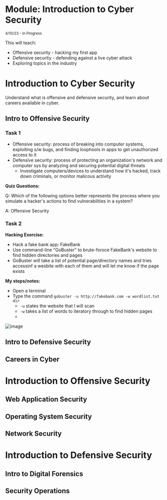 # Module: Introduction to Cyber Security

<sub>4/10/23 - In Progress </sub>

This will teach:
- Offensive security - hacking my first app
- Defensive security - defending against a live cyber attack
- Exploring topics in the industry


# Introduction to Cyber Security
Understand what is offensive and defensive security, and learn about careers available in cyber.

## Intro to Offensive Security 
### Task 1
- Offensive security: process of breaking into computer systems, exploiting s/w bugs, and finding loophools in apps to get unauthorized access to it
- Defensive security: process of protecting an organization's network and computer sys by analyzing and securing potential digital threats
  - Investigate computers/devices to understand how it's hacked, track down criminals, or monitor malicous activity

**Quiz Questions:**

Q: Which of the following options better represents the process where you simulate a hacker's actions to find vulnerabilities in a system?

A: Offensive Security

### Task 2
**Hacking Exercise:**
- Hack a fake bank app: FakeBank
- Use command-line "GoBuster" to brute-foroce FakeBank's website to find hidden directories and pages
- GoBuster will take a list of potential page/directory names and tries accessinf a wesbite with each of them and will let me know if the page exists

**My steps/notes:**
- Open a terminal
- Type the command `gobuster -u http://fakebank.com -w wordlist.txt dir`
  - `-u` states the website that I will scan
  - `-w` takes a list of words to iteratory through to find hidden pages
  - 

![image](https://github.com/rbaranwal01/TryHackMe/assets/76725600/65dd6803-d379-416f-a0e9-c010051a9ed8)

## Intro to Defensive Security

## Careers in Cyber


# Introduction to Offensive Security 
## Web Application Security

## Operating System Security

## Network Security


# Introduction to Defensive Security 
## Intro to Digital Forensics 

## Security Operations
